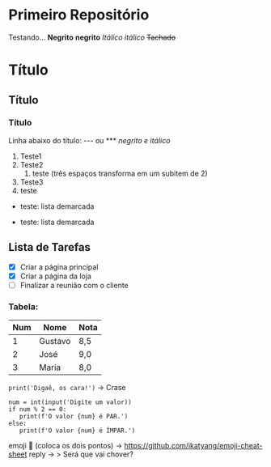 # Primeiro Repositório
Testando...
**Negrito**
__negrito__
*Itálico*
_itálico_
~~Tachado~~
# Título
## Título
### Título
Linha abaixo do título: 
--- ou ***
_*negrito e itálico*_
1. Teste1
2. Teste2
   1. teste (três espaços transforma em um subitem de 2)
4. Teste3
5. teste
* teste: lista demarcada
- teste: lista demarcada

## Lista de Tarefas
- [x] Criar a página principal
- [x] Criar a página da loja
- [ ] Finalizar a reunião com o cliente

### Tabela:
Num | Nome | Nota
---|---|---
1 | Gustavo | 8,5
2 | José | 9,0
3 | Maria | 8,0

`print('Digaê, os cara!')` -> Crase
```
num = int(input('Digite um valor))
if num % 2 == 0:
   print(f'O valor {num} é PAR.')
else:
   print(f'O valor {num} é ÍMPAR.')
```
emoji 🖖 (coloca os dois pontos) -> https://github.com/ikatyang/emoji-cheat-sheet
reply -> > Será que vai chover?

